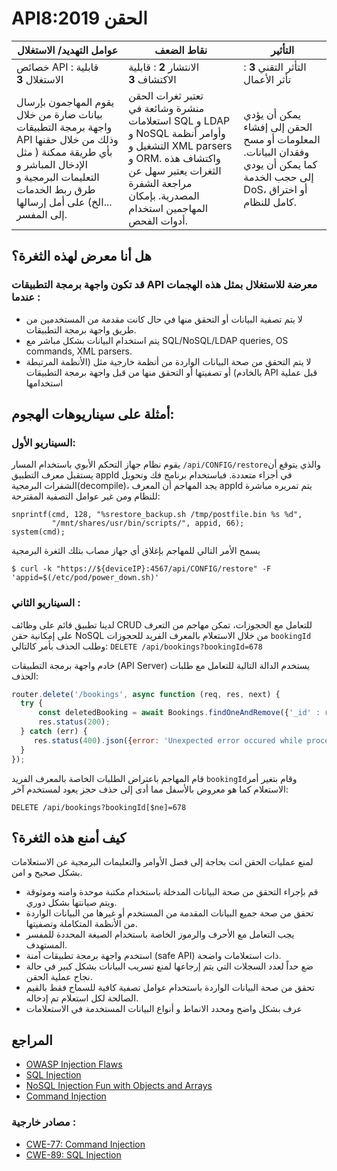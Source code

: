 # API8:2019 الحقن


| عوامل التهديد/ الاستغلال                                                                                                                                                                                 | نقاط الضعف	                                                                                                                                                                                              | التأثير	                                                                                                                   |
|----------------------------------------------------------------------------------------------------------------------------------------------------------------------------------------------------------|----------------------------------------------------------------------------------------------------------------------------------------------------------------------------------------------------------|----------------------------------------------------------------------------------------------------------------------------|
| خصائص API : قابلية الاستغلال **3**	                                                                                                                                                                          | الانتشار **2** : قابلية الاكتشاف  **3**	                                                                                                                                                                        | التأثر التقني **3** : تأثر الأعمال                                                                                            |
| يقوم المهاجمون بإرسال بيانات ضارة من خلال واجهة برمجة التطبيقات API وذلك من خلال حقنها بأي طريقة ممكنة ( مثل الإدخال المباشر و التعليمات البرمجية و طرق ربط الخدمات ...الخ) على أمل إرسالها إلى المفسر.	 | تعتبر ثغرات الحقن منشرة وشائعة في استعلامات SQL و LDAP و NoSQL وأوامر أنظمة التشغيل و XML parsers و ORM. واكتشاف هذه الثغرات يعتبر سهل عن مراجعة الشفرة المصدرية. بإمكان المهاجمين استخدام أدوات الفحص.	 | يمكن أن يؤدي الحقن إلى إفشاء المعلومات أو مسح وفقدان البيانات. كما يمكن أن يودي إلى حجب الخدمة DoS، أو اختراق كامل للنظام. |



## هل أنا معرض لهذه الثغرة؟

### قد تكون واجهة برمجة التطبيقات API معرضة للاستغلال بمثل هذه الهجمات عندما :

* لا يتم تصفية البيانات أو التحقق منها في حال كانت مقدمة من المستخدمين من طريق واجهة برمجة التطبيقات.
* يتم استخدام البيانات بشكل مباشر مع SQL/NoSQL/LDAP queries, OS commands, XML parsers.
* لا يتم التحقق من صحة البيانات الواردة من أنظمة خارجية مثل (الأنظمة المرتبطة بالخادم) أو تصفيتها أو التحقق منها من قبل واجهة برمجة التطبيقات API قبل عملية استخدامها

## أمثلة على سيناريوهات الهجوم:

### السيناريو الأول:

يقوم نظام جهاز التحكم الأبوي باستخدام المسار `/api/CONFIG/restore`والذي يتوقع أن يستقبل معرف التطبيق appId في أجزاء متعددة.
فباستخدام برنامج فك وتحويل الشفرات البرمجية(decompile)، يجد المهاجم أن المعرف appId يتم تمريره مباشرة للنظام ومن غير عوامل التصفية المقترحة:

```
snprintf(cmd, 128, "%srestore_backup.sh /tmp/postfile.bin %s %d",
         "/mnt/shares/usr/bin/scripts/", appid, 66);
system(cmd);
```

 يسمح الأمر التالي للمهاجم بإغلاق أي جهاز مصاب بتلك الثغرة البرمجية

```
$ curl -k "https://${deviceIP}:4567/api/CONFIG/restore" -F 'appid=$(/etc/pod/power_down.sh)'
```

### السيناريو الثاني :


لدينا تطبيق قائم على وظائف CRUD للتعامل مع الحجوزات، تمكن مهاجم من التعرف على إمكانية حقن NoSQL  من خلال الاستعلام بالمعرف الفريد للحجوزات `bookingId` وطلب الحذف بأمر كالتالي: `DELETE /api/bookings?bookingId=678`

خادم واجهة برمجة التطبيقات (API Server) يستخدم الدالة التالية للتعامل مع طلبات الحذف:

```javascript
router.delete('/bookings', async function (req, res, next) {
  try {
      const deletedBooking = await Bookings.findOneAndRemove({'_id' : req.query.bookingId});
      res.status(200);
  } catch (err) {
     res.status(400).json({error: 'Unexpected error occured while processing a request'});
  }
});
```

قام المهاجم باعتراض الطلبات الخاصة بالمعرف الفريد `bookingId`وقام بتغير أمر الاستعلام كما هو معروض بالأسفل مما أدى إلى حذف حجز يعود لمستخدم آخر:

```
DELETE /api/bookings?bookingId[$ne]=678
```

## كيف أمنع هذه الثغرة؟ 

لمنع عمليات الحقن انت بحاجة إلى فصل الأوامر والتعليمات البرمجية عن الاستعلامات بشكل صحيح و امن.

* قم بإجراء التحقق من صحة البيانات المدخلة باستخدام مكتبة موحدة وامنه وموثوقة ويتم صيانتها بشكل دوري.
* تحقق من صحة جميع البيانات المقدمة من المستخدم أو غيرها من البيانات الواردة من الأنظمة المتكاملة وتصفيتها.
* يجب التعامل مع الأحرف والرموز الخاصة باستخدام الصيغة المحددة للمفسر المستهدف.
* استخدم واجهة برمجة تطبيقات آمنة (safe API) ذات استعلامات واضحة.
* ضع حداً لعدد السجلات التي يتم إرجاعها لمنع تسريب البيانات بشكل كبير في حالة نجاح عملية الحقن.
* تحقق من صحة البيانات الواردة باستخدام عوامل تصفية كافية للسماح فقط بالقيم الصالحة لكل استعلام تم إدخاله.
* عرف بشكل واضح ومحدد الانماط و أنواع البيانات المستخدمة في الاستعلامات


## المراجع 
* [OWASP Injection Flaws][1]
* [SQL Injection][2]
* [NoSQL Injection Fun with Objects and Arrays][3]
* [Command Injection][4]

### مصادر خارجية :

* [CWE-77: Command Injection][5]
* [CWE-89: SQL Injection][6]

[1]: https://www.owasp.org/index.php/Injection_Flaws
[2]: https://www.owasp.org/index.php/SQL_Injection
[3]: https://www.owasp.org/images/e/ed/GOD16-NOSQL.pdf
[4]: https://www.owasp.org/index.php/Command_Injection
[5]: https://cwe.mitre.org/data/definitions/77.html
[6]: https://cwe.mitre.org/data/definitions/89.html

